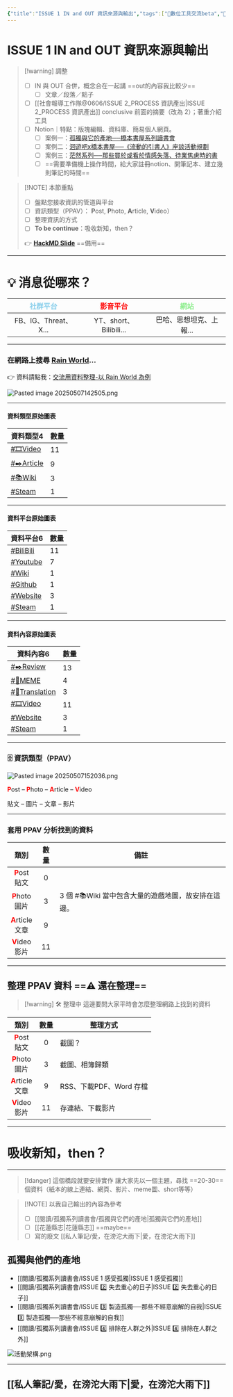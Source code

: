 ```yaml
---
{"title":"ISSUE 1 IN and OUT 資訊來源與輸出","tags":["📝數位工具交流beta","🎯學習歷程檔案","self_learing"],"status":"⚒️ Doing","dg-publish":true,"type":["📰Slide"],"hackmd":{"url":"https://hackmd.io/U7hMvfodRbqYJZImWkKT3A","title":"ISSUE 1 IN 資訊來源","lastSync":"2025-05-07T07:54:10.031Z"},"permalink":"/社會報導工作隊@0606/ISSUE 1 IN and OUT 資訊來源與輸出/","dgPassFrontmatter":true,"created":"2025-05-07T13:09:00.476+08:00","updated":"2025-05-07T16:59:56.345+08:00"}
---
```


# ISSUE 1 IN and OUT 資訊來源與輸出


> [!warning] 調整
> - [ ] IN 與 OUT 合併，概念合在一起講 ==out的內容我比較少==
> 	- [ ] 文章／段落／點子
> - [ ]  [[社會報導工作隊@0606/ISSUE 2_PROCESS 資訊產出\|ISSUE 2_PROCESS 資訊產出]] conclusive 前面的摘要（改為 2）；著重介紹工具
> 	- [ ] Notion｜特點：版塊編輯、資料庫、簡易個人網頁。
> 		- [ ] 案例一：[孤獨與它的產地──橋本書屋系列讀書會](https://grizzled-ankle-932.notion.site/288e1fd1ff874afc87ebbeec1f3773ba?pvs=4)
> 		- [ ] 案例二：[洄遊吧x橋本書屋──《流動的引書人》座談活動規劃](https://grizzled-ankle-932.notion.site/x-a1559ebe56564d33961fe492938ea226?pvs=4)
> 		- [ ] 案例三：[茫然系列──那些買於或看於情感失落、待業焦慮時的書](https://grizzled-ankle-932.notion.site/f21d7ba2f63342fbb1b40aece92a0896?pvs=4)
> 		- [ ] ==需要準備機上操作時間，給大家註冊notion、開筆記本、建立幾則筆記的時間==

> [!NOTE] 本節重點
> - [ ] 盤點您接收資訊的管道與平台
> - [ ] 資訊類型（PPAV）： **P**ost, **P**hoto, **A**rticle, **V**ideo）
> - [ ] 整理資訊的方式
> - [ ] **To be continue**：吸收新知，then？
> 
> 👉 [**HackMD Slide**](https://hackmd.io/@tree10zi23/BJcoW5dxxg#/)   ==備用==

---


# 💡 消息從哪來？

| <font color="skyblue">社群平台</font> | <font color="red">影音平台</font> | <font color="lightgreen">網站</font> |
| :-------------------------------: | :---------------------------: | :--------------------------------: |
|         FB、IG、Threat、X...         |     YT、short、Bilibili...      |           巴哈、思想坦克、上報...            |


---

### 在網路上搜尋 [Rain World](https://store.steampowered.com/app/312520/Rain_World/)...



👉 資料請點我：[交流用資料整理-以 Rain World 為例](https://bravetree318.netlify.app/%E7%A4%BE%E6%9C%83%E5%A0%B1%E5%B0%8E%E5%B7%A5%E4%BD%9C%E9%9A%8A@0606/%E4%BA%A4%E6%B5%81%E7%94%A8%E8%B3%87%E6%96%99%E6%95%B4%E7%90%86-%E4%BB%A5%20rain%20world%20%E7%82%BA%E4%BE%8B/)

![Pasted image 20250507142505.png](/img/user/img/Pasted%20image%2020250507142505.png)


---


#### 資料類型原始圖表

<div><table class="dataview table-view-table"><thead class="table-view-thead"><tr class="table-view-tr-header"><th class="table-view-th"><span>資料類型</span><span class="dataview small-text">4</span></th><th class="table-view-th"><span>數量</span></th></tr></thead><tbody class="table-view-tbody"><tr><td><span><a href="#🎞️Video" class="tag" target="_blank" rel="noopener nofollow">#🎞️Video</a></span></td><td>11</td></tr><tr><td><span><a href="#✒️Article" class="tag" target="_blank" rel="noopener nofollow">#✒️Article</a></span></td><td>9</td></tr><tr><td><span><a href="#📚Wiki" class="tag" target="_blank" rel="noopener nofollow">#📚Wiki</a></span></td><td>3</td></tr><tr><td><span><a href="#Steam" class="tag" target="_blank" rel="noopener nofollow">#Steam</a></span></td><td>1</td></tr></tbody></table></div>



---


#### 資料平台原始圖表


<div><table class="dataview table-view-table"><thead class="table-view-thead"><tr class="table-view-tr-header"><th class="table-view-th"><span>資料平台</span><span class="dataview small-text">6</span></th><th class="table-view-th"><span>數量</span></th></tr></thead><tbody class="table-view-tbody"><tr><td><span><a href="#BiliBili" class="tag" target="_blank" rel="noopener nofollow">#BiliBili</a></span></td><td>11</td></tr><tr><td><span><a href="#Youtube" class="tag" target="_blank" rel="noopener nofollow">#Youtube</a></span></td><td>7</td></tr><tr><td><span><a href="#Wiki" class="tag" target="_blank" rel="noopener nofollow">#Wiki</a></span></td><td>1</td></tr><tr><td><span><a href="#Github" class="tag" target="_blank" rel="noopener nofollow">#Github</a></span></td><td>1</td></tr><tr><td><span><a href="#Website" class="tag" target="_blank" rel="noopener nofollow">#Website</a></span></td><td>3</td></tr><tr><td><span><a href="#Steam" class="tag" target="_blank" rel="noopener nofollow">#Steam</a></span></td><td>1</td></tr></tbody></table></div>



---



#### 資料內容原始圖表

<div><table class="dataview table-view-table"><thead class="table-view-thead"><tr class="table-view-tr-header"><th class="table-view-th"><span>資料內容</span><span class="dataview small-text">6</span></th><th class="table-view-th"><span>數量</span></th></tr></thead><tbody class="table-view-tbody"><tr><td><span><a href="#✒️Review" class="tag" target="_blank" rel="noopener nofollow">#✒️Review</a></span></td><td>13</td></tr><tr><td><span><a href="#🤪MEME" class="tag" target="_blank" rel="noopener nofollow">#🤪MEME</a></span></td><td>4</td></tr><tr><td><span><a href="#📑Translation" class="tag" target="_blank" rel="noopener nofollow">#📑Translation</a></span></td><td>3</td></tr><tr><td><span><a href="#🎞️Video" class="tag" target="_blank" rel="noopener nofollow">#🎞️Video</a></span></td><td>11</td></tr><tr><td><span><a href="#Website" class="tag" target="_blank" rel="noopener nofollow">#Website</a></span></td><td>3</td></tr><tr><td><span><a href="#Steam" class="tag" target="_blank" rel="noopener nofollow">#Steam</a></span></td><td>1</td></tr></tbody></table></div>

---


### 🗄️ 資訊類型（PPAV）

![Pasted image 20250507152036.png](/img/user/img/Pasted%20image%2020250507152036.png)

<font color="red"><b>P</b></font>ost – <font color="red"><b>P</b></font>hoto – <font color="red"><b>A</b></font>rticle –  <font color="red"><b>V</b></font>ideo

貼文 – 圖片 – 文章 – 影片


---

### 套用 PPAV 分析找到的資料

|                      類別                       | 數量  | 備註                               |
| :-------------------------------------------: | :-: | -------------------------------- |
|  <font color="red"><b>P</b></font>ost<br>貼文   |  0  |                                  |
|  <font color="red"><b>P</b></font>hoto<br>圖片  |  3  | 3 個 #📚Wiki  當中包含大量的遊戲地圖，故安排在這邊。 |
| <font color="red"><b>A</b></font>rticle<br>文章 |  9  |                                  |
|  <font color="red"><b>V</b></font>ideo<br>影片  | 11  |                                  |

---

## 整理 PPAV 資料 ==⚠️ 還在整理==


> [!warning] 🛠️ 整理中 
> 這邊要問大家平時會怎麼整理網路上找到的資料


|                      類別                       | 數量  | 整理方式              |
| :-------------------------------------------: | :-: | ----------------- |
|  <font color="red"><b>P</b></font>ost<br>貼文   |  0  | 截圖？               |
|  <font color="red"><b>P</b></font>hoto<br>圖片  |  3  | 截圖、相簿歸類           |
| <font color="red"><b>A</b></font>rticle<br>文章 |  9  | RSS、下載PDF、Word 存檔 |
|  <font color="red"><b>V</b></font>ideo<br>影片  | 11  | 存連結、下載影片          |

---


# 吸收新知，then？


---

> [!danger] 這個橋段就要安排實作
> 讓大家先以一個主題，尋找 ==20-30== 個資料（紙本的線上連結、網頁、影片、meme圖、short等等）











> [!NOTE] 以我自己輸出的內容為參考
> - [ ]   [[閱讀/孤獨系列讀書會/孤獨與它們的產地\|孤獨與它們的產地]]
> - [ ]   [[花蓮縣志\|花蓮縣志]] ==maybe==
> - [ ]  寫的廢文 [[私人筆記/愛，在滂沱大雨下\|愛，在滂沱大雨下]]


## 孤獨與他們的產地

- [[閱讀/孤獨系列讀書會/ISSUE 1 感受孤獨\|ISSUE 1 感受孤獨]]
- [[閱讀/孤獨系列讀書會/ISSUE 2️⃣ 失去重心的日子\|ISSUE 2️⃣ 失去重心的日子]]
- [[閱讀/孤獨系列讀書會/ISSUE 3️⃣ 製造孤獨──那些不經意崩解的自我\|ISSUE 3️⃣ 製造孤獨──那些不經意崩解的自我]]
- [[閱讀/孤獨系列讀書會/ISSUE 4️⃣ 排除在人群之外\|ISSUE 4️⃣ 排除在人群之外]]


![活動架構.png](/img/user/img/%E6%B4%BB%E5%8B%95%E6%9E%B6%E6%A7%8B.png)



---

## [[私人筆記/愛，在滂沱大雨下\|愛，在滂沱大雨下]]



